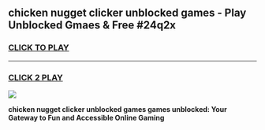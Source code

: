 
## chicken nugget clicker unblocked games - Play Unblocked Gmaes & Free #24q2x
<h3>
<a href="https://premium.freeplayer.one?title=chicken_nugget_clicker_unblocked_games&ref=01M">CLICK TO PLAY</a></h3>
<hr>

<h3>
<a href="https://premium.freeplayer.one?title=chicken_nugget_clicker_unblocked_games&ref=01M">CLICK 2 PLAY</a>
  
</h3>

<a href="https://premium.freeplayer.one?title=chicken_nugget_clicker_unblocked_games&ref=01M"><img src="https://clearcache.store/games.png"></a>


**chicken nugget clicker unblocked games games unblocked: Your Gateway to Fun and Accessible Online Gaming**
